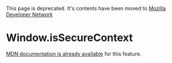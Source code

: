 This page is deprecated. It's contents have been moved to [Mozilla Developer Network](https://developer.mozilla.org/en-US/)

# Window.isSecureContext

[MDN documentation is already available](https://developer.mozilla.org/en-US/docs/Web/API/Window/isSecureContext) for this feature.
